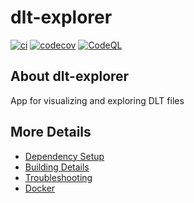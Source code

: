 # dlt-explorer

[![ci](https://github.com/RuiMarioCosta/dlt-explorer/actions/workflows/ci.yml/badge.svg)](https://github.com/RuiMarioCosta/dlt-explorer/actions/workflows/ci.yml)
[![codecov](https://codecov.io/gh/RuiMarioCosta/dlt-explorer/branch/main/graph/badge.svg)](https://codecov.io/gh/RuiMarioCosta/dlt-explorer)
[![CodeQL](https://github.com/RuiMarioCosta/dlt-explorer/actions/workflows/codeql-analysis.yml/badge.svg)](https://github.com/RuiMarioCosta/dlt-explorer/actions/workflows/codeql-analysis.yml)

## About dlt-explorer

App for visualizing and exploring DLT files

## More Details

* [Dependency Setup](README_dependencies.md)
* [Building Details](README_building.md)
* [Troubleshooting](README_troubleshooting.md)
* [Docker](README_docker.md)
